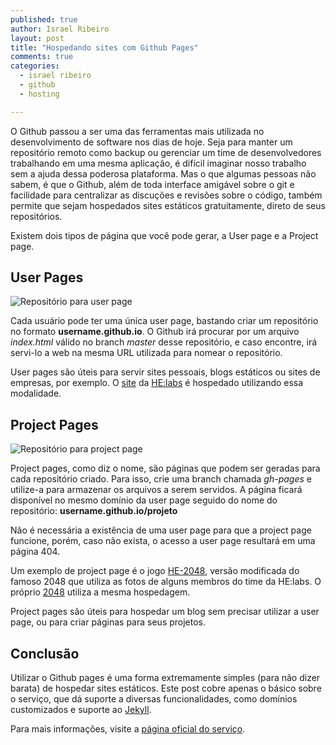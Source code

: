 ```yaml
---
published: true
author: Israel Ribeiro
layout: post
title: "Hospedando sites com Github Pages"
comments: true
categories:
  - israel ribeiro
  - github
  - hosting

---
```


O Github passou a ser uma das ferramentas mais utilizada no desenvolvimento de software nos dias de hoje. Seja para manter um repositório remoto como backup ou gerenciar um time de desenvolvedores trabalhando em uma mesma aplicação, é difícil imaginar nosso trabalho sem a ajuda dessa poderosa plataforma. Mas o que algumas pessoas não sabem, é que o Github, além de toda interface amigável sobre o git e facilidade para centralizar as discuções e revisões sobre o código, também permite que sejam hospedados sites estáticos gratuitamente, direto de seus repositórios.

<!--more-->

Existem dois tipos de página que você pode gerar, a User page e a Project page.

## User Pages

![Repositório para user page](/blog/images/posts/2014-04-30/user-page-repo.png "Repositório para user page")

Cada usuário pode ter uma única user page, bastando criar um repositório no formato __username.github.io__. O Github irá procurar por um arquivo _index.html_ válido no branch _master_ desse repositório, e caso encontre, irá servi-lo a web na mesma URL utilizada para nomear o repositório.

User pages são úteis para servir sites pessoais, blogs estáticos ou sites de empresas, por exemplo. O [site](http://helabs.com.br) da [HE:labs](https://github.com/Helabs/helabs.github.com) é hospedado utilizando essa modalidade.

## Project Pages

![Repositório para project page](/blog/images/posts/2014-04-30/project-page-repo.png "Repositório para project page")

Project pages, como diz o nome, são páginas que podem ser geradas para cada repositório criado. Para isso, crie uma branch chamada _gh-pages_ e utilize-a para armazenar os arquivos a serem servidos. A página ficará disponível no mesmo domínio da user page seguido do nome do repositório: __username.github.io/projeto__

Não é necessária a existência de uma user page para que a project page funcione, porém, caso não exista, o acesso a user page resultará em uma página 404.

Um exemplo de project page é o jogo [HE-2048](http://israveri.github.io/he-2048), versão modificada do famoso 2048 que utiliza as fotos de alguns membros do time da HE:labs.
O próprio [2048](http://gabrielecirulli.github.io/2048/) utiliza a mesma hospedagem.

Project pages são úteis para hospedar um blog sem precisar utilizar a user page, ou para criar páginas para seus projetos.

## Conclusão

Utilizar o Github pages é uma forma extremamente simples (para não dizer barata) de hospedar sites estáticos. Este post cobre apenas o básico sobre o serviço, que dá suporte a diversas funcionalidades, como domínios customizados e suporte ao [Jekyll](http://jekyllrb.com/).

Para mais informações, visite a [página oficial do serviço](https://pages.github.com/).
